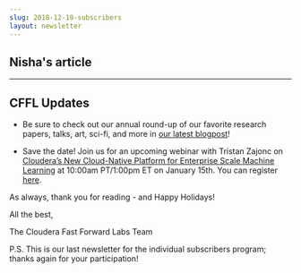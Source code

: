 ```yaml
---
slug: 2018-12-19-subscribers
layout: newsletter
---
```


## Nisha's article

---

## CFFL Updates

* Be sure to check out our annual round-up of our favorite research papers, talks, art, sci-fi, and more in [our latest blogpost](https://blog.fastforwardlabs.com/2018/12/18/highlights-2018.html)!

* Save the date!  Join us for an upcoming webinar with Tristan Zajonc on [Cloudera’s New Cloud-Native Platform for Enterprise Scale Machine Learning](https://www.cloudera.com/more/events/webinars/cloud_native_ml_and_data_engineering.html?src=ffl) at 10:00am PT/1:00pm ET on January 15th. You can register [here](https://www.cloudera.com/more/events/webinars/cloud_native_ml_and_data_engineering.html?src=ffl).

As always, thank you for reading - and Happy Holidays!

All the best,

The Cloudera Fast Forward Labs Team

P.S. This is our last newsletter for the individual subscribers program; thanks again for your participation!
